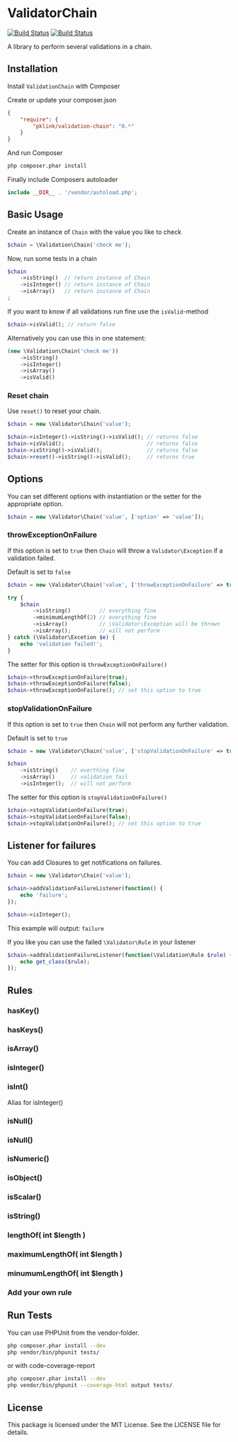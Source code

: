 # ValidatorChain
[![Build Status](https://drone.io/github.com/pklink/ValidatorChain/status.png)](https://drone.io/github.com/pklink/ValidatorChain/latest)
[![Build Status](https://travis-ci.org/pklink/ValidatorChain.png?branch=master)](https://travis-ci.org/pklink/ValidatorChain)

A library to perform several validations in a chain.





## Installation

Install `ValidationChain` with Composer

Create or update your composer.json

```json
{
    "require": {
        "pklink/validation-chain": "0.*"
    }
}
```

And run Composer

```sh
php composer.phar install
```

Finally include Composers autoloader

```php
include __DIR__ . '/vendor/autoload.php';
```





## Basic Usage

Create an instance of `Chain` with the value you like to check

```php
$chain = \Validation\Chain('check me');
```

Now, run some tests in a chain

```php
$chain
    ->isString()  // return instance of Chain
    ->isInteger() // return instance of Chain
    ->isArray()   // return instance of Chain
;
```

If you want to know if all validations run fine use the `isValid`-method

```php
$chain->isValid(); // return false
```

Alternatively you can use this in one statement:

```php
(new \Validation\Chain('check me'))
    ->isString()
    ->isInteger()
    ->isArray()
    ->isValid()
```



### Reset chain

Use `reset()` to reset your chain.

```php
$chain = new \Validator\Chain('value');

$chain->isInteger()->isString()->isValid(); // returns false
$chain->isValid();                          // returns false
$chain->isString()->isValid();              // returns false
$chain->reset()->isString()->isValid();     // returns true
```





## Options

You can set different options with instantiation or the setter for the appropriate option.

```php
$chain = new \Validator\Chain('value', ['option' => 'value']);
```



### throwExceptionOnFailure

If this option is set to `true` then `Chain` will throw a `Validator\Exception` if a validation failed.

Default is set to `false`

```php
$chain = new \Validator\Chain('value', ['throwExceptionOnFailure' => true]);

try {
    $chain
        ->isString()         // everything fine
        ->minimumLengthOf(2) // everything fine
        ->isArray()          // \Validator\Exception will be thrown
        ->isArray();         // will not perform
} catch (\Validator\Excetion $e) {
    echo 'validation failed!';
}
```

The setter for this option is `throwExceptionOnFailure()`

```php
$chain->throwExceptionOnFailure(true);
$chain->throwExceptionOnFailure(false);
$chain->throwExceptionOnFailure(); // set this option to true
```


### stopValidationOnFailure

If this option is set to `true` then `Chain` will not perform any further validation.

Default is set to `true`

```php
$chain = new \Validator\Chain('value', ['stopValidationOnFailure' => true]);

$chain
    ->isString()    // everthing fine
    ->isArray()     // validation fail
    ->isInteger();  // will not perform
```

The setter for this option is `stopValidationOnFailure()`

```php
$chain->stopValidationOnFailure(true);
$chain->stopValidationOnFailure(false);
$chain->stopValidationOnFailure(); // set this option to true
```





## Listener for failures

You can add Closures to get notifications on failures.

```php
$chain = new \Validator\Chain('value');

$chain->addValidationFailureListener(function() {
    echo 'failure';
});

$chain->isInteger();
```

This example will output: `failure`

If you like you can use the failed `\Validator\Rule` in your listener

```php
$chain->addValidationFailureListener(function(\Validation\Rule $rule) {
    echo get_class($rule);
});
```





## Rules


### hasKey()

### hasKeys()

### isArray()

### isInteger()

### isInt()

Alias for isInteger()

### isNull()

### isNull()

### isNumeric()

### isObject()

### isScalar()

### isString()

### lengthOf( int $length )

### maximumLengthOf( int $length )

### minumumLengthOf( int $length )





### Add your own rule





## Run Tests

You can use PHPUnit from the vendor-folder.

```sh
php composer.phar install --dev
php vendor/bin/phpunit tests/
```

or with code-coverage-report

```sh
php composer.phar install --dev
php vendor/bin/phpunit --coverage-html output tests/
```





## License

This package is licensed under the MIT License. See the LICENSE file for details.